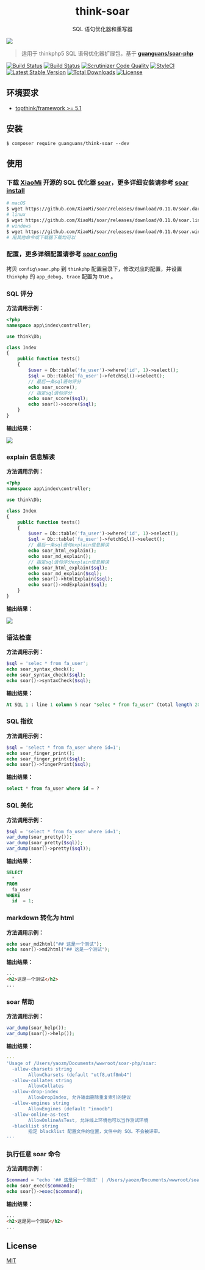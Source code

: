 <h1 align="center">think-soar</h1>

<p align="center">SQL 语句优化器和重写器</p>

![](docs/usage.gif)

> 适用于 thinkphp5 SQL 语句优化器扩展包，基于 **[guanguans/soar-php](https://github.com/guanguans/soar-php)**

[![Build Status](https://travis-ci.org/guanguans/think-soar.svg?branch=master)](https://travis-ci.org/guanguans/think-soar)
[![Build Status](https://scrutinizer-ci.com/g/guanguans/think-soar/badges/build.png?b=master)](https://scrutinizer-ci.com/g/guanguans/think-soar/build-status/master)
[![Scrutinizer Code Quality](https://scrutinizer-ci.com/g/guanguans/think-soar/badges/quality-score.png?b=master)](https://scrutinizer-ci.com/g/guanguans/think-soar/?branch=master)
[![StyleCI](https://github.styleci.io/repos/195521139/shield?branch=master)](https://github.styleci.io/repos/195521139)
[![Latest Stable Version](https://poser.pugx.org/guanguans/think-soar/v/stable)](https://packagist.org/packages/guanguans/think-soar)
[![Total Downloads](https://poser.pugx.org/guanguans/think-soar/downloads)](https://packagist.org/packages/guanguans/think-soar)
[![License](https://poser.pugx.org/guanguans/think-soar/license)](https://packagist.org/packages/guanguans/think-soar)

## 环境要求

* [topthink/framework >= 5.1](https://github.com/top-think/framework)

## 安装

``` shell
$ composer require guanguans/think-soar --dev
```

## 使用

### 下载 [XiaoMi](https://github.com/XiaoMi/) 开源的 SQL 优化器 [soar](https://github.com/XiaoMi/soar/releases)，更多详细安装请参考 [soar install](https://github.com/XiaoMi/soar/blob/master/doc/install.md)

``` bash
# macOS
$ wget https://github.com/XiaoMi/soar/releases/download/0.11.0/soar.darwin-amd64
# linux
$ wget https://github.com/XiaoMi/soar/releases/download/0.11.0/soar.linux-amd64
# windows
$ wget https://github.com/XiaoMi/soar/releases/download/0.11.0/soar.windows-amd64
# 用其他命令或下载器下载均可以
```

### 配置，更多详细配置请参考 [soar config](https://github.com/XiaoMi/soar/blob/master/doc/config.md)

拷贝 `config\soar.php` 到 `thinkphp` 配置目录下，修改对应的配置，并设置 `thinkphp` 的 `app_debug`、`trace` 配置为 true 。

### SQL 评分

**方法调用示例：**

``` php
<?php
namespace app\index\controller;

use think\Db;

class Index
{
    public function tests()
    {
        $user = Db::table('fa_user')->where('id', 1)->select();
        $sql = Db::table('fa_user')->fetchSql()->select();
        // 最后一条sql语句评分
        echo soar_score();
        // 指定sql语句评分
        echo soar_score($sql);
        echo soar()->score($sql);
    }
}
```

**输出结果：**

![](docs/score.png)

### explain 信息解读

**方法调用示例：**

``` php
<?php
namespace app\index\controller;

use think\Db;

class Index
{
    public function tests()
    {
        $user = Db::table('fa_user')->where('id', 1)->select();
        $sql = Db::table('fa_user')->fetchSql()->select();
        // 最后一条sql语句explain信息解读
        echo soar_html_explain();
        echo soar_md_explain();
        // 指定sql语句评分explain信息解读
        echo soar_html_explain($sql);
        echo soar_md_explain($sql);
        echo soar()->htmlExplain($sql);
        echo soar()->mdExplain($sql);
    }
}
```

**输出结果：**

![](docs/explain.png)

### 语法检查

**方法调用示例：**

``` php
$sql = 'selec * from fa_user';
echo soar_syntax_check();
echo soar_syntax_check($sql);
echo soar()->syntaxCheck($sql);
```

**输出结果：**

``` sql
At SQL 1 : line 1 column 5 near "selec * from fa_user" (total length 20)
```

### SQL 指纹

**方法调用示例：**

``` php
$sql = 'select * from fa_user where id=1';
echo soar_finger_print();
echo soar_finger_print($sql);
echo soar()->fingerPrint($sql);
```

**输出结果：**

``` sql
select * from fa_user where id = ?
```

### SQL 美化

**方法调用示例：**

``` php
$sql = 'select * from fa_user where id=1';
var_dump(soar_pretty());
var_dump(soar_pretty($sql));
var_dump(soar()->pretty($sql));
```

**输出结果：**

``` sql
SELECT  
  * 
FROM  
  fa_user  
WHERE  
  id  = 1;
```

### markdown 转化为 html

**方法调用示例：**

``` php
echo soar_md2html("## 这是一个测试");
echo soar()->md2html("## 这是一个测试");
```

**输出结果：**

``` html
...
<h2>这是一个测试</h2>
...
```

### soar 帮助

**方法调用示例：**

``` php
var_dump(soar_help());
var_dump(soar()->help());
```

**输出结果：**

``` yaml
···
'Usage of /Users/yaozm/Documents/wwwroot/soar-php/soar:
  -allow-charsets string
    	AllowCharsets (default "utf8,utf8mb4")
  -allow-collates string
    	AllowCollates
  -allow-drop-index
    	AllowDropIndex, 允许输出删除重复索引的建议
  -allow-engines string
    	AllowEngines (default "innodb")
  -allow-online-as-test
    	AllowOnlineAsTest, 允许线上环境也可以当作测试环境
  -blacklist string
    	指定 blacklist 配置文件的位置，文件中的 SQL 不会被评审。
···    
```

### 执行任意 soar 命令

**方法调用示例：**

``` php
$command = "echo '## 这是另一个测试' | /Users/yaozm/Documents/wwwroot/soar-php/soar.darwin-amd64 -report-type md2html";
echo soar_exec($command);
echo soar()->exec($command);
```

**输出结果：**

``` html
...
<h2>这是另一个测试</h2>
...
```

## License

[MIT](LICENSE)